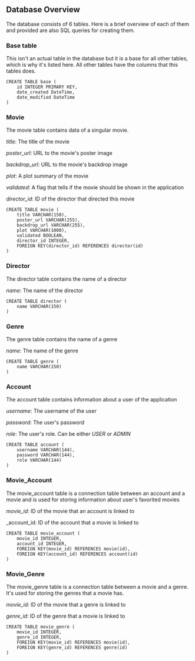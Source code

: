 ## Database Overview

The database consists of 6 tables. Here is a brief overview of each of them and provided are also SQL queries for creating them.

### Base table
This isn't an actual table in the database but it is a base for all other tables, which is why it's listed here. All other tables have the columns that this tables does.
```
CREATE TABLE base (
    id INTEGER PRIMARY KEY,
    date_created DateTime,
    date_modified DateTime
)
```

### Movie
The movie table contains data of a singular movie.

_title_: The title of the movie

_poster_url_: URL to the movie's poster image

_backdrop_url_: URL to the movie's backdrop image

_plot_: A plot summary of the movie

_validated_: A flag that tells if the movie should be shown in the application

_director_id_: ID of the director that directed this movie

```
CREATE TABLE movie (
    title VARCHAR(150),
    poster_url VARCHAR(255),
    backdrop_url VARCHAR(255),
    plot VARCHAR(1000),
    validated BOOLEAN,
    director_id INTEGER,
    FOREIGN KEY(director_id) REFERENCES director(id)
)
```

### Director
The director table contains the name of a director

_name_: The name of the director

```
CREATE TABLE director (
    name VARCHAR(150)
)
```

### Genre
The genre table contains the name of a genre

_name_: The name of the genre

```
CREATE TABLE genre (
    name VARCHAR(150)
)
```

### Account
The account table contains information about a user of the application

_username_: The username of the user

_password_: The user's password

_role_: The user's role. Can be either _USER_ or _ADMIN_

```
CREATE TABLE account (
    username VARCHAR(144),
    password VARCHAR(144),
    role VARCHAR(144)
)
```

### Movie_Account

The movie_account table is a connection table between an account and a movie and is used for storing information about user's favorited movies

_movie_id_: ID of the movie that an account is linked to

_account_id: ID of the account that a movie is linked to

```
CREATE TABLE movie_account (
    movie_id INTEGER,
    account_id INTEGER,
    FOREIGN KEY(movie_id) REFERENCES movie(id),
    FOREIGN KEY(account_id) REFERENCES account(id)
)
```

### Movie_Genre

The movie_genre table is a connection table between a movie and a genre. It's used for storing the genres that a movie has.

_movie_id_: ID of the movie that a genre is linked to

_genre_id_: ID of the genre that a movie is linked to

```
CREATE TABLE movie_genre (
    movie_id INTEGER,
    genre_id INTEGER,
    FOREIGN KEY(movie_id) REFERENCES movie(id),
    FOREIGN KEY(genre_id) REFERENCES genre(id)
)
```
